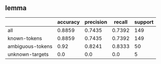 
## lemma

|                  | accuracy | precision | recall | support |
|------------------|----------|-----------|--------|---------|
| all              | 0.8859   | 0.7435    | 0.7392 | 149     |
| known-tokens     | 0.8859   | 0.7435    | 0.7392 | 149     |
| ambiguous-tokens | 0.92     | 0.8241    | 0.8333 | 50      |
| unknown-targets  | 0.0      | 0.0       | 0.0    | 5       |

